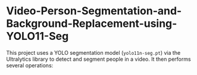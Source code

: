 # Video-Person-Segmentation-and-Background-Replacement-using-YOLO11-Seg
This project uses a YOLO segmentation model (`yolo11n-seg.pt`) via the Ultralytics library to detect and segment people in a video. It then performs several operations:
